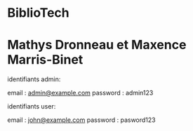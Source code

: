 # BiblioTech
 
# Mathys Dronneau et Maxence Marris-Binet

identifiants admin:

email : admin@example.com
password : admin123

identifiants user:

email : john@example.com
password : pasword123


